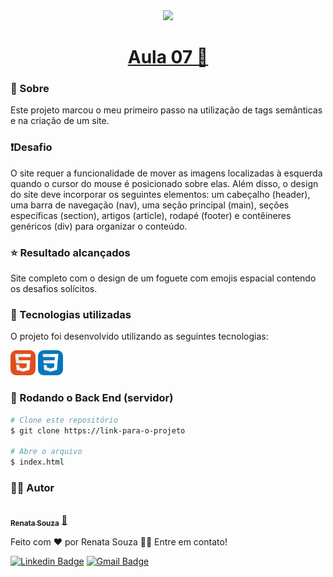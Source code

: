 <div align="center">
<img src="https://media.giphy.com/media/em3xOyQhozmJfDlGRB/giphy.gif" width=65>
</div>
<h1 align="center">
  <a href="renatasoouza.github.io/foguete/" target="_blank">Aula 07 🔗  </a>
</h1>

### 📖 Sobre
Este projeto marcou o meu primeiro passo na utilização de tags semânticas e na criação de um site.



### ❗Desafio
O site requer a funcionalidade de mover as imagens localizadas à esquerda quando o cursor do mouse é posicionado sobre elas. Além disso, o design do site deve incorporar os seguintes elementos: um cabeçalho (header), uma barra de navegação (nav), uma seção principal (main), seções específicas (section), artigos (article), rodapé (footer) e contêineres genéricos (div) para organizar o conteúdo.

### ⭐ Resultado alcançados
Site completo com o design de um foguete com emojis espacial contendo os desafios solícitos.

### 🚀 Tecnologias utilizadas
O projeto foi desenvolvido utilizando as seguintes tecnologias:

<p align="left">
<img src="https://raw.githubusercontent.com/tandpfun/skill-icons/main/icons/HTML.svg" alt="html5" width="40" height="40"/>
<img src="https://raw.githubusercontent.com/tandpfun/skill-icons/main/icons/CSS.svg" alt="css3" width="40" height="40"/>
<!-- <img src="https://raw.githubusercontent.com/tandpfun/skill-icons/main/icons/JavaScript.svg" alt="javascript" width="40" height="40"/> -->
</p>

### 🎲 Rodando o Back End (servidor)

```bash
# Clone este repositório
$ git clone https://link-para-o-projeto

# Abre o arquivo
$ index.html
```

### 👨‍💻 Autor

<a href="https://github.com/RenataSoouza">
 <img style="border-radius: 50%;" src="https://avatars.githubusercontent.com/RenataSoouza" width="100px;" alt=""/>
 <br />
 <sub><b>Renata Souza</b></sub></a> <a href="https://github.com/RenataSoouza" title="Github">🚀</a>


Feito com ❤️ por Renata Souza 👋🏽 Entre em contato!

[![Linkedin Badge](https://img.shields.io/badge/-RenataSoouza-blue?style=flat-square&logo=Linkedin&logoColor=white&link=https://www.linkedin.com/in/renatasoouza?trk=contact-info)](https://www.linkedin.com/in/renatasoouza?trk=contact-info) 
[![Gmail Badge](https://img.shields.io/badge/-renatafjb@hotmail.com-c14438?style=flat-square&logo=Gmail&logoColor=white&link=mailto:renata-fjb@hotmail.com)](mailto:renata-fjb@hotmail.com)

